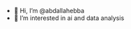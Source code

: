 - 👋 Hi, I’m @abdallahebba
- 👀 I’m interested in ai and data analysis
  

<!---
abdallahebba/abdallahebba is a ✨ special ✨ repository because its `README.md` (this file) appears on your GitHub profile.
You can click the Preview link to take a look at your changes.
--->
